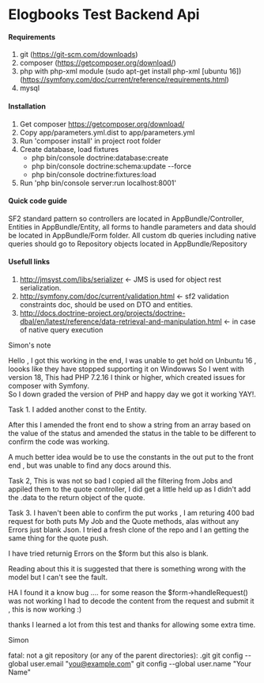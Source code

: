# Elogbooks Test Backend Api

#### Requirements
1. git (https://git-scm.com/downloads)
2. composer (https://getcomposer.org/download/)
3. php with php-xml module (sudo apt-get install php-xml [ubuntu 16]) (https://symfony.com/doc/current/reference/requirements.html)
4. mysql

#### Installation
1. Get composer https://getcomposer.org/download/
2. Copy app/parameters.yml.dist to app/parameters.yml
3. Run 'composer install' in project root folder
3. Create database, load fixtures
    - php bin/console doctrine:database:create
    - php bin/console doctrine:schema:update --force
    - php bin/console doctrine:fixtures:load
4. Run 'php bin/console server:run localhost:8001'

#### Quick code guide
SF2 standard pattern so controllers are located in AppBundle/Controller, Entities in AppBundle/Entity, all forms to handle parameters and data should be located in
AppBundle/Form folder. All custom db queries including native queries should go to Repository objects located in AppBundle/Repository

#### Usefull links
1. http://jmsyst.com/libs/serializer <- JMS is used for object rest serialization.
2. http://symfony.com/doc/current/validation.html <- sf2 validation constraints doc, should be used on DTO and entities.
3. http://docs.doctrine-project.org/projects/doctrine-dbal/en/latest/reference/data-retrieval-and-manipulation.html <- in case of native query execution



Simon's note

Hello , I got this working in the end,  I was unable to get hold on Unbuntu 16 , loooks like they have stopped supporting it on Windowws
So I went with version 18,  This had PHP 7.2.16 I think or higher, which created issues for composer with Symfony.  
So I down graded the version of PHP and happy day we got it working YAY!.

Task 1.
I added another const to the Entity.

After this I amended the front end to show a string from an array based on the value of the status and amended the status in the table to be different to confirm the code was working.

A much better idea would be to use the constants in the out put to the front end , but was unable to find any docs around this.

Task 2, 
This is was not so bad I copied all the filtering from Jobs and appiled them to the quote controller, I did get a little held up as I didn't add the .data to the return object of the quote.

Task 3.
I haven't been able to confirm the put works , I am returing 400 bad request for both puts My Job and the Quote methods, alas without any Errors 
just blank Json. I tried a fresh clone of the repo and I an getting the same thing for the quote push.

I have tried returnig Errors on the $form but this also is blank. 

Reading about this it is suggested that there is something wrong with the model but I can't see the fault.

HA I found it a know bug .... for some reason the $form->handleRequest() was not working I had to decode the content from
the request and submit it , this is now working :)

thanks I learned a lot from this test and thanks for allowing some extra time.

Simon


fatal: not a git repository (or any of the parent directories): .git
git config --global user.email "you@example.com"
  git config --global user.name "Your Name"

